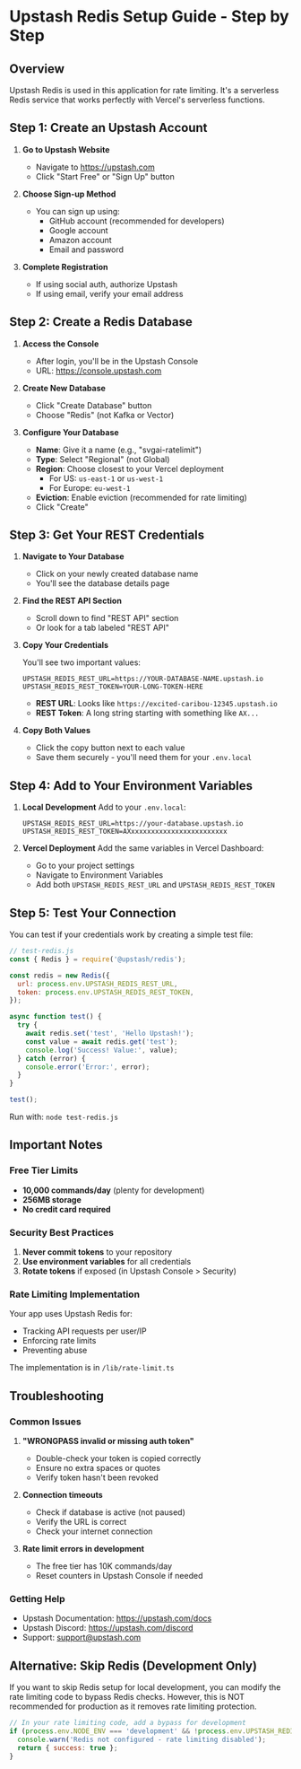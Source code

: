 # Upstash Redis Setup Guide - Step by Step

## Overview
Upstash Redis is used in this application for rate limiting. It's a serverless Redis service that works perfectly with Vercel's serverless functions.

## Step 1: Create an Upstash Account

1. **Go to Upstash Website**
   - Navigate to https://upstash.com
   - Click "Start Free" or "Sign Up" button

2. **Choose Sign-up Method**
   - You can sign up using:
     - GitHub account (recommended for developers)
     - Google account
     - Amazon account
     - Email and password

3. **Complete Registration**
   - If using social auth, authorize Upstash
   - If using email, verify your email address

## Step 2: Create a Redis Database

1. **Access the Console**
   - After login, you'll be in the Upstash Console
   - URL: https://console.upstash.com

2. **Create New Database**
   - Click "Create Database" button
   - Choose "Redis" (not Kafka or Vector)

3. **Configure Your Database**
   - **Name**: Give it a name (e.g., "svgai-ratelimit")
   - **Type**: Select "Regional" (not Global)
   - **Region**: Choose closest to your Vercel deployment
     - For US: `us-east-1` or `us-west-1`
     - For Europe: `eu-west-1`
   - **Eviction**: Enable eviction (recommended for rate limiting)
   - Click "Create"

## Step 3: Get Your REST Credentials

1. **Navigate to Your Database**
   - Click on your newly created database name
   - You'll see the database details page

2. **Find the REST API Section**
   - Scroll down to find "REST API" section
   - Or look for a tab labeled "REST API"

3. **Copy Your Credentials**
   
   You'll see two important values:
   
   ```
   UPSTASH_REDIS_REST_URL=https://YOUR-DATABASE-NAME.upstash.io
   UPSTASH_REDIS_REST_TOKEN=YOUR-LONG-TOKEN-HERE
   ```

   - **REST URL**: Looks like `https://excited-caribou-12345.upstash.io`
   - **REST Token**: A long string starting with something like `AX...`

4. **Copy Both Values**
   - Click the copy button next to each value
   - Save them securely - you'll need them for your `.env.local`

## Step 4: Add to Your Environment Variables

1. **Local Development**
   Add to your `.env.local`:
   ```env
   UPSTASH_REDIS_REST_URL=https://your-database.upstash.io
   UPSTASH_REDIS_REST_TOKEN=AXxxxxxxxxxxxxxxxxxxxxxxxx
   ```

2. **Vercel Deployment**
   Add the same variables in Vercel Dashboard:
   - Go to your project settings
   - Navigate to Environment Variables
   - Add both `UPSTASH_REDIS_REST_URL` and `UPSTASH_REDIS_REST_TOKEN`

## Step 5: Test Your Connection

You can test if your credentials work by creating a simple test file:

```javascript
// test-redis.js
const { Redis } = require('@upstash/redis');

const redis = new Redis({
  url: process.env.UPSTASH_REDIS_REST_URL,
  token: process.env.UPSTASH_REDIS_REST_TOKEN,
});

async function test() {
  try {
    await redis.set('test', 'Hello Upstash!');
    const value = await redis.get('test');
    console.log('Success! Value:', value);
  } catch (error) {
    console.error('Error:', error);
  }
}

test();
```

Run with: `node test-redis.js`

## Important Notes

### Free Tier Limits
- **10,000 commands/day** (plenty for development)
- **256MB storage**
- **No credit card required**

### Security Best Practices
1. **Never commit tokens** to your repository
2. **Use environment variables** for all credentials
3. **Rotate tokens** if exposed (in Upstash Console > Security)

### Rate Limiting Implementation
Your app uses Upstash Redis for:
- Tracking API requests per user/IP
- Enforcing rate limits
- Preventing abuse

The implementation is in `/lib/rate-limit.ts`

## Troubleshooting

### Common Issues

1. **"WRONGPASS invalid or missing auth token"**
   - Double-check your token is copied correctly
   - Ensure no extra spaces or quotes
   - Verify token hasn't been revoked

2. **Connection timeouts**
   - Check if database is active (not paused)
   - Verify the URL is correct
   - Check your internet connection

3. **Rate limit errors in development**
   - The free tier has 10K commands/day
   - Reset counters in Upstash Console if needed

### Getting Help
- Upstash Documentation: https://upstash.com/docs
- Upstash Discord: https://upstash.com/discord
- Support: support@upstash.com

## Alternative: Skip Redis (Development Only)

If you want to skip Redis setup for local development, you can modify the rate limiting code to bypass Redis checks. However, this is NOT recommended for production as it removes rate limiting protection.

```javascript
// In your rate limiting code, add a bypass for development
if (process.env.NODE_ENV === 'development' && !process.env.UPSTASH_REDIS_REST_URL) {
  console.warn('Redis not configured - rate limiting disabled');
  return { success: true };
}
```
